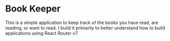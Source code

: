 # Book Keeper

This is a simple application to keep track of the books you have read, are reading, or want to read. I build it primarily to better understand how to build applications using React Router v7.
